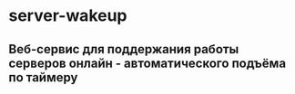# server-wakeup

## Веб-сервис для поддержания работы серверов онлайн - автоматического подъёма по таймеру
